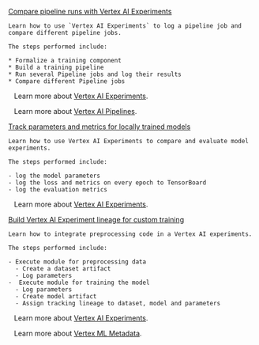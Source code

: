 
[Compare pipeline runs with Vertex AI Experiments](https://github.com/GoogleCloudPlatform/vertex-ai-samples/blob/main/notebooks/official/experiments/comparing_pipeline_runs.ipynb)

```
Learn how to use `Vertex AI Experiments` to log a pipeline job and compare different pipeline jobs.

The steps performed include:

* Formalize a training component
* Build a training pipeline
* Run several Pipeline jobs and log their results
* Compare different Pipeline jobs

```

&nbsp;&nbsp;&nbsp;Learn more about [Vertex AI Experiments](https://cloud.google.com/vertex-ai/docs/experiments/intro-vertex-ai-experiments).

&nbsp;&nbsp;&nbsp;Learn more about [Vertex AI Pipelines](https://cloud.google.com/vertex-ai/docs/pipelines/introduction).


[Track parameters and metrics for locally trained models](https://github.com/GoogleCloudPlatform/vertex-ai-samples/blob/main/notebooks/official/experiments/comparing_local_trained_models.ipynb)

```
Learn how to use Vertex AI Experiments to compare and evaluate model experiments.

The steps performed include:

- log the model parameters
- log the loss and metrics on every epoch to TensorBoard
- log the evaluation metrics

```

&nbsp;&nbsp;&nbsp;Learn more about [Vertex AI Experiments](https://cloud.google.com/vertex-ai/docs/experiments/intro-vertex-ai-experiments).


[Build Vertex AI Experiment lineage for custom training](https://github.com/GoogleCloudPlatform/vertex-ai-samples/blob/main/notebooks/official/experiments/build_model_experimentation_lineage_with_prebuild_code.ipynb)

```
Learn how to integrate preprocessing code in a Vertex AI experiments.

The steps performed include:

- Execute module for preprocessing data
  - Create a dataset artifact
  - Log parameters
-  Execute module for training the model
  - Log parameters
  - Create model artifact
  - Assign tracking lineage to dataset, model and parameters

```

&nbsp;&nbsp;&nbsp;Learn more about [Vertex AI Experiments](https://cloud.google.com/vertex-ai/docs/experiments/intro-vertex-ai-experiments).

&nbsp;&nbsp;&nbsp;Learn more about [Vertex ML Metadata](https://cloud.google.com/vertex-ai/docs/ml-metadata).

